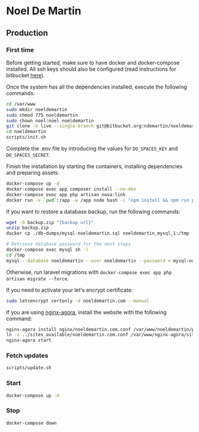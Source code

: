 # Noel De Martin

## Production

### First time

Before getting started, make sure to have docker and docker-compose installed. All ssh keys should also be configured (read instructions for bitbucket [here](https://confluence.atlassian.com/bitbucket/set-up-an-ssh-key-728138079.html)).

Once the system has all the dependencies installed, execute the following commands:

```sh
cd /var/www
sudo mkdir noeldemartin
sudo chmod 775 noeldemartin
sudo chown noel:noel noeldemartin
git clone -b live --single-branch git@bitbucket.org:ndemartin/noeldemartin.git
cd noeldemartin
scripts/init.sh
```

Complete the .env file by introducing the values for `DO_SPACES_KEY` and `DO_SPACES_SECRET`.

Finish the installation by starting the containers, installing dependencies and preparing assets:

```sh
docker-compose up -d
docker-compose exec app composer install --no-dev
docker-compose exec app php artisan nova:link
docker run -v `pwd`:/app -w /app node bash -c "npm install && npm run production"
```

If you want to restore a database backup, run the following commands:

```sh
wget -O backup.zip "{backup url}"
unzip backup.zip
docker cp ./db-dumps/mysql-noeldemartin.sql noeldemartin_mysql_1:/tmp

# Retrieve database password for the next steps
docker-compose exec mysql sh -l
cd /tmp
mysql --database noeldemartin --user noeldemartin --password < mysql-noeldemartin.sql
```

Otherwise, run laravel migrations with `docker-compose exec app php artisan migrate --force`.

If you need to activate your let's encrypt certificate:

```sh
sudo letsencrypt certonly -d noeldemartin.com --manual
```

If you are using [nginx-agora](https://github.com/noeldemartin/nginx-agora), install the website with the following command:

```sh
nginx-agora install nginx/noeldemartin.com.conf /var/www/noeldemartin/public
ln -s ../sites_available/noeldemartin.com.conf /var/www/nginx-agora/sites_enabled
nginx-agora start
```

### Fetch updates

```sh
scripts/update.sh
```

### Start

```sh
docker-compose up -d
```

### Stop

```
docker-compose down
```
